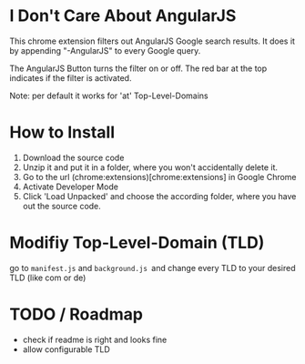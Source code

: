 # I Don't Care About AngularJS

This chrome extension filters out AngularJS Google search results.
It does it by appending "-AngularJS" to every Google query.

The AngularJS Button turns the filter on or off. The red bar at the top indicates if the filter is activated.

Note: per default it works for 'at' Top-Level-Domains

# How to Install

1. Download the source code
2. Unzip it and put it in a folder, where you won't accidentally delete it.
3. Go to the url (chrome:extensions)[chrome:extensions] in Google Chrome
4. Activate Developer Mode
5. Click 'Load Unpacked' and choose the according folder, where you have out the source code.

# Modifiy Top-Level-Domain (TLD)

go to `manifest.js` and `background.js `and change every TLD to your desired TLD (like com or de)

# TODO / Roadmap

- check if readme is right and looks fine
- allow configurable TLD